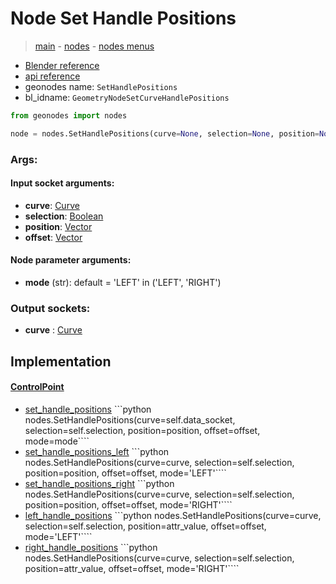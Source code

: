 # Node Set Handle Positions

> [main](../structure.md) - [nodes](nodes.md) - [nodes menus](nodes_menus.md)

- [Blender reference](https://docs.blender.org/manual/en/latest/modeling/geometry_nodes/curve/set_handle_positions.html)
- [api reference](https://docs.blender.org/api/current/bpy.types.GeometryNodeSetCurveHandlePositions.html)
- geonodes name: `SetHandlePositions`
- bl_idname: `GeometryNodeSetCurveHandlePositions`

```python
from geonodes import nodes

node = nodes.SetHandlePositions(curve=None, selection=None, position=None, offset=None, mode='LEFT')
```

### Args:

#### Input socket arguments:

- **curve**: [Curve](Curve.md)
- **selection**: [Boolean](Boolean.md)
- **position**: [Vector](Vector.md)
- **offset**: [Vector](Vector.md)

#### Node parameter arguments:

- **mode** (str): default = 'LEFT' in ('LEFT', 'RIGHT')

### Output sockets:

- **curve** : [Curve](Curve.md)

## Implementation

#### [ControlPoint](ControlPoint.md)

 - [set_handle_positions](ControlPoint.md#set_handle_positions) ```python nodes.SetHandlePositions(curve=self.data_socket, selection=self.selection, position=position, offset=offset, mode=mode````
 - [set_handle_positions_left](ControlPoint.md#set_handle_positions_left) ```python nodes.SetHandlePositions(curve=curve, selection=self.selection, position=position, offset=offset, mode='LEFT'````
 - [set_handle_positions_right](ControlPoint.md#set_handle_positions_right) ```python nodes.SetHandlePositions(curve=curve, selection=self.selection, position=position, offset=offset, mode='RIGHT'````
 - [left_handle_positions](ControlPoint.md#left_handle_positions) ```python nodes.SetHandlePositions(curve=curve, selection=self.selection, position=attr_value, offset=offset, mode='LEFT'````
 - [right_handle_positions](ControlPoint.md#right_handle_positions) ```python nodes.SetHandlePositions(curve=curve, selection=self.selection, position=attr_value, offset=offset, mode='RIGHT'````
